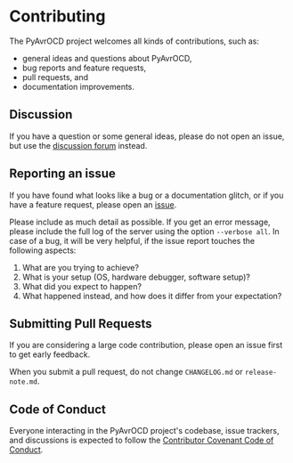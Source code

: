 # Contributing

The PyAvrOCD project welcomes all kinds of contributions, such as:

- general ideas and questions about PyAvrOCD,
- bug reports and feature requests,
- pull requests, and
- documentation improvements.

## Discussion

If you have a question or some general ideas, please do not open an issue, but use the [discussion forum](https://github.com/felias-fogg/PyAvrOCD/discussions) instead.

## Reporting an issue

If you have found what looks like a bug or a documentation glitch, or if you have a feature request, please open an [issue](https://github.com/felias-fogg/PyAvrOCD/issues).

Please include as much detail as possible. If you get an error message, please include the full log of the server using the option `--verbose all`.  In case of a bug, it will be very helpful, if the issue report touches the following aspects:

1. What are you trying to achieve?
2. What is your setup (OS, hardware debugger, software setup)?
3. What did you expect to happen?
4. What happened instead, and how does it differ from your expectation?

## Submitting Pull Requests

If you are considering a large code contribution, please open an issue first to get early feedback.

When you submit a pull request, do not change `CHANGELOG.md` or `release-note.md`.

## Code of Conduct

Everyone interacting in the PyAvrOCD project's codebase, issue trackers, and discussions is expected to follow the [Contributor Covenant Code of Conduct](code_of_conduct-link.md).

